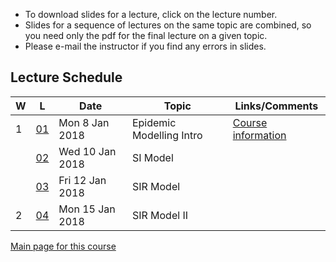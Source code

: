 * To download slides for a lecture, click on the lecture number.
* Slides for a sequence of lectures on the same topic are combined, so you need only the pdf for the final lecture on a given topic.
* Please e-mail the instructor if you find any errors in slides.

## Lecture Schedule

| W | L | Date | Topic | Links/Comments |
|---|---|------|-------|----------------|
| 1 | [01](4mbl01_2018.pdf) | Mon 8 Jan 2018 | Epidemic Modelling Intro | [Course information](../handouts/4mbinfo_2018.pdf) |
|  | [02](4mbl02_2018.pdf) | Wed 10 Jan 2018 | SI Model |  |
|  | [03](4mbl03_2018.pdf) | Fri 12 Jan 2018 | SIR Model |  |
| 2 | [04](4mbl04_2018.pdf) | Mon 15 Jan 2018 | SIR Model II |  |

[Main page for this course](https://davidearn.github.io/math4mb/)
